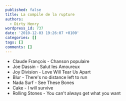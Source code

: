 ```yaml
---
published: false
title: La compile de la rupture
authors:
  - Dirty Henry
wordpress_id: 737
date: '2010-12-03 19:26:07 +0100'
categories: []
tags: []
comments: []
---
```

- Claude François - Chanson populaire
- Joe Dassin - Salut les Amoureux
- Joy Division - Love Will Tear Us Apart
- Blur - There's no distance left to run
- Nada Surf - See These Bones
- Cake - I will survive
- Rolling Stones - You can't always get what you want
